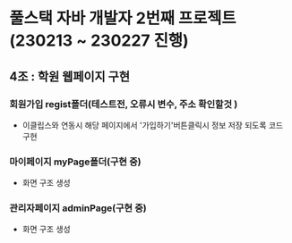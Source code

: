 # 풀스택 자바 개발자 2번째 프로젝트(230213 ~ 230227 진행)
## 4조 : 학원 웹페이지 구현

### 회원가입 regist폴더(테스트전, 오류시 변수, 주소 확인할것 )
- 이클립스와 연동시 해당 페이지에서 '가입하기'버튼클릭시
  정보 저장 되도록 코드 구현
  
### 마이페이지 myPage폴더(구현 중)
- 화면 구조 생성 

### 관리자페이지 adminPage(구현 중)
- 화면 구조 생성


